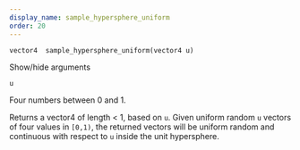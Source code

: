 ```yaml
---
display_name: sample_hypersphere_uniform
order: 20
---
```

`vector4  sample_hypersphere_uniform(vector4 u)`

Show/hide arguments

`u`

Four numbers between 0 and 1.

Returns a vector4 of length \< 1, based on `u`.
Given uniform random `u` vectors of four values in `[0,1)`, the returned vectors will be
uniform random and continuous with respect to `u` inside the unit hypersphere.
